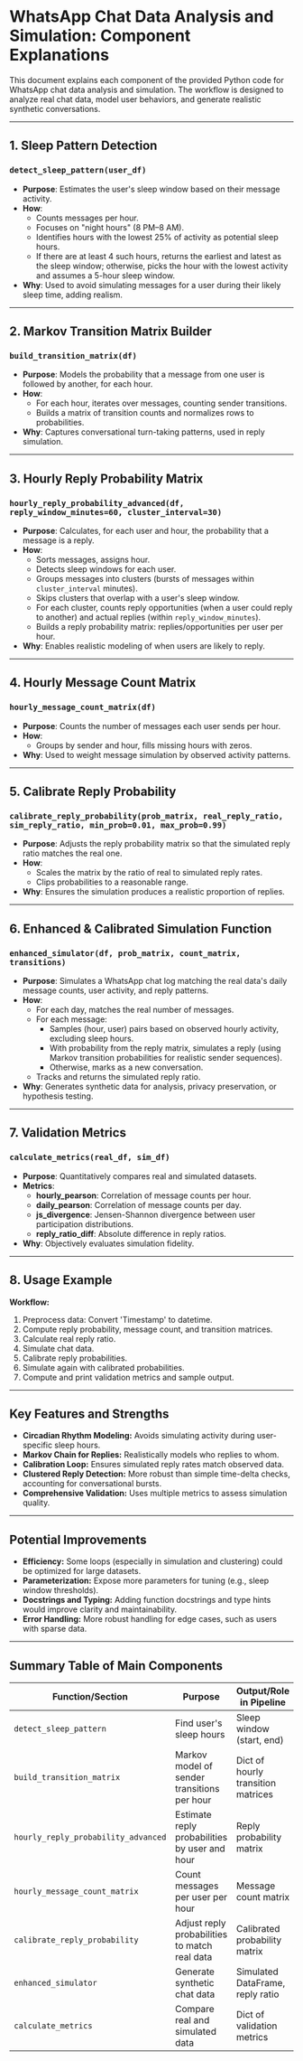 # WhatsApp Chat Data Analysis and Simulation: Component Explanations

This document explains each component of the provided Python code for WhatsApp chat data analysis and simulation. The workflow is designed to analyze real chat data, model user behaviors, and generate realistic synthetic conversations.

---

## 1. Sleep Pattern Detection

### `detect_sleep_pattern(user_df)`
- **Purpose**: Estimates the user's sleep window based on their message activity.
- **How**:
  - Counts messages per hour.
  - Focuses on "night hours" (8 PM–8 AM).
  - Identifies hours with the lowest 25% of activity as potential sleep hours.
  - If there are at least 4 such hours, returns the earliest and latest as the sleep window; otherwise, picks the hour with the lowest activity and assumes a 5-hour sleep window.
- **Why**: Used to avoid simulating messages for a user during their likely sleep time, adding realism.

---

## 2. Markov Transition Matrix Builder

### `build_transition_matrix(df)`
- **Purpose**: Models the probability that a message from one user is followed by another, for each hour.
- **How**:
  - For each hour, iterates over messages, counting sender transitions.
  - Builds a matrix of transition counts and normalizes rows to probabilities.
- **Why**: Captures conversational turn-taking patterns, used in reply simulation.

---

## 3. Hourly Reply Probability Matrix

### `hourly_reply_probability_advanced(df, reply_window_minutes=60, cluster_interval=30)`
- **Purpose**: Calculates, for each user and hour, the probability that a message is a reply.
- **How**:
  - Sorts messages, assigns hour.
  - Detects sleep windows for each user.
  - Groups messages into clusters (bursts of messages within `cluster_interval` minutes).
  - Skips clusters that overlap with a user's sleep window.
  - For each cluster, counts reply opportunities (when a user could reply to another) and actual replies (within `reply_window_minutes`).
  - Builds a reply probability matrix: replies/opportunities per user per hour.
- **Why**: Enables realistic modeling of when users are likely to reply.

---

## 4. Hourly Message Count Matrix

### `hourly_message_count_matrix(df)`
- **Purpose**: Counts the number of messages each user sends per hour.
- **How**:
  - Groups by sender and hour, fills missing hours with zeros.
- **Why**: Used to weight message simulation by observed activity patterns.

---

## 5. Calibrate Reply Probability

### `calibrate_reply_probability(prob_matrix, real_reply_ratio, sim_reply_ratio, min_prob=0.01, max_prob=0.99)`
- **Purpose**: Adjusts the reply probability matrix so that the simulated reply ratio matches the real one.
- **How**:
  - Scales the matrix by the ratio of real to simulated reply rates.
  - Clips probabilities to a reasonable range.
- **Why**: Ensures the simulation produces a realistic proportion of replies.

---

## 6. Enhanced & Calibrated Simulation Function

### `enhanced_simulator(df, prob_matrix, count_matrix, transitions)`
- **Purpose**: Simulates a WhatsApp chat log matching the real data's daily message counts, user activity, and reply patterns.
- **How**:
  - For each day, matches the real number of messages.
  - For each message:
    - Samples (hour, user) pairs based on observed hourly activity, excluding sleep hours.
    - With probability from the reply matrix, simulates a reply (using Markov transition probabilities for realistic sender sequences).
    - Otherwise, marks as a new conversation.
  - Tracks and returns the simulated reply ratio.
- **Why**: Generates synthetic data for analysis, privacy preservation, or hypothesis testing.

---

## 7. Validation Metrics

### `calculate_metrics(real_df, sim_df)`
- **Purpose**: Quantitatively compares real and simulated datasets.
- **Metrics**:
  - **hourly_pearson**: Correlation of message counts per hour.
  - **daily_pearson**: Correlation of message counts per day.
  - **js_divergence**: Jensen-Shannon divergence between user participation distributions.
  - **reply_ratio_diff**: Absolute difference in reply ratios.
- **Why**: Objectively evaluates simulation fidelity.

---

## 8. Usage Example

**Workflow:**
1. Preprocess data: Convert 'Timestamp' to datetime.
2. Compute reply probability, message count, and transition matrices.
3. Calculate real reply ratio.
4. Simulate chat data.
5. Calibrate reply probabilities.
6. Simulate again with calibrated probabilities.
7. Compute and print validation metrics and sample output.

---

## Key Features and Strengths

- **Circadian Rhythm Modeling:** Avoids simulating activity during user-specific sleep hours.
- **Markov Chain for Replies:** Realistically models who replies to whom.
- **Calibration Loop:** Ensures simulated reply rates match observed data.
- **Clustered Reply Detection:** More robust than simple time-delta checks, accounting for conversational bursts.
- **Comprehensive Validation:** Uses multiple metrics to assess simulation quality.

---

## Potential Improvements

- **Efficiency:** Some loops (especially in simulation and clustering) could be optimized for large datasets.
- **Parameterization:** Expose more parameters for tuning (e.g., sleep window thresholds).
- **Docstrings and Typing:** Adding function docstrings and type hints would improve clarity and maintainability.
- **Error Handling:** More robust handling for edge cases, such as users with sparse data.

---

## Summary Table of Main Components

| Function/Section                    | Purpose                                                      | Output/Role in Pipeline                     |
|-------------------------------------|--------------------------------------------------------------|---------------------------------------------|
| `detect_sleep_pattern`              | Find user's sleep hours                                      | Sleep window (start, end)                   |
| `build_transition_matrix`           | Markov model of sender transitions per hour                  | Dict of hourly transition matrices          |
| `hourly_reply_probability_advanced` | Estimate reply probabilities by user and hour                | Reply probability matrix                    |
| `hourly_message_count_matrix`       | Count messages per user per hour                             | Message count matrix                        |
| `calibrate_reply_probability`       | Adjust reply probabilities to match real data                | Calibrated probability matrix               |
| `enhanced_simulator`                | Generate synthetic chat data                                 | Simulated DataFrame, reply ratio            |
| `calculate_metrics`                 | Compare real and simulated data                              | Dict of validation metrics                  |

